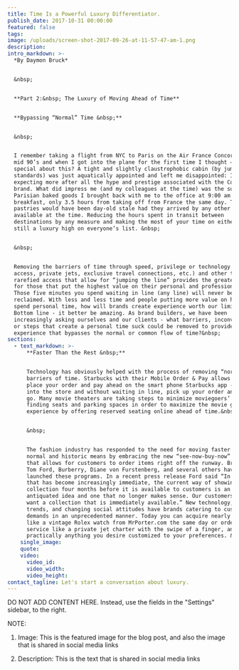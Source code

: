 ```yaml
---
title: Time Is a Powerful Luxury Differentiator.
publish_date: 2017-10-31 00:00:00
featured: false
tags:
image: /uploads/screen-shot-2017-09-26-at-11-57-47-am-1.png
description:
intro_markdown: >-
  *By Daymon Bruck*


  &nbsp;


  **Part 2:&nbsp; The Luxury of Moving Ahead of Time**


  **Bypassing “Normal” Time &nbsp;**


  &nbsp;


  I remember taking a flight from NYC to Paris on the Air France Concord in the
  mid 90’s and when I got into the plane for the first time I thought – what so
  special about this? A tight and slightly claustrophobic cabin (by jumbo-jet
  standards) was just aquatically appointed and left me disappointed: I was
  expecting more after all the hype and prestige associated with the Concord
  brand. What did impress me (and my colleagues at the time) was the super fresh
  Parisian baked goods I brought back with me to the office at 9:00 am for
  breakfast, only 3.5 hours from taking off from France the same day. Those same
  pastries would have been day-old stale had they arrived by any other means
  available at the time. Reducing the hours spent in transit between
  destinations by any measure and making the most of your time on either side is
  still a luxury high on everyone’s list. &nbsp;


  &nbsp;


  Removing the barriers of time through speed, privilege or technology (VIP
  access, private jets, exclusive travel connections, etc.) and other types of
  rarefied access that allow for “jumping the line” provides the greatest luxury
  for those that put the highest value on their personal and professional time.
  Those five minutes you spend waiting in line (any line) will never be
  reclaimed. With less and less time and people putting more value on how they
  spend personal time, how will brands create experience worth our limited time?
  Bottom line - it better be amazing. As brand builders, we have been
  increasingly asking ourselves and our clients - what barriers, inconveniences
  or steps that create a personal time suck could be removed to provide a luxury
  experience that bypasses the normal or common flow of time?&nbsp;
sections:
  - text_markdown: >-
      **Faster Than the Rest &nbsp;**


      Technology has obviously helped with the process of removing “normal”
      barriers of time. Starbucks with their Mobile Order & Pay allows you to
      place your order and pay ahead on the smart phone Starbucks app - walk
      into the store and without waiting in line, pick up your order and off you
      go. Many movie theaters are taking steps to minimize moviegoers’ time
      finding seats and parking spaces in order to maximize the movie going
      experience by offering reserved seating online ahead of time.&nbsp;


      &nbsp;


      The fashion industry has responded to the need for moving faster than
      normal and historic means by embracing the new “see-now-buy-now” approach
      that allows for customers to order items right off the runway. Brands like
      Tom Ford, Burberry, Diane von Furstenberg, and several others have
      launched these programs. In a recent press release Ford said “In a world
      that has become increasingly immediate, the current way of showing a
      collection four months before it is available to customers is an
      antiquated idea and one that no longer makes sense. Our customers today
      want a collection that is immediately available.” New technology, market
      trends, and changing social attitudes have brands catering to customer
      demands in an unprecedented manner. Today you can acquire nearly any item
      like a vintage Rolex watch from MrPorter.com the same day or order any
      service like a private jet charter with the swipe of a finger, and have
      practically anything you desire customized to your preferences. &nbsp;
    single_image:
    quote:
    video:
      video_id:
      video_width:
      video_height:
contact_tagline: Let's start a conversation about luxury.
---
```



DO NOT ADD CONTENT HERE. Instead, use the fields in the "Settings" sidebar, to the right.

NOTE:

1. Image: This is the featured image for the blog post, and also the image that is shared in social media links

2. Description: This is the text that is shared in social media links
